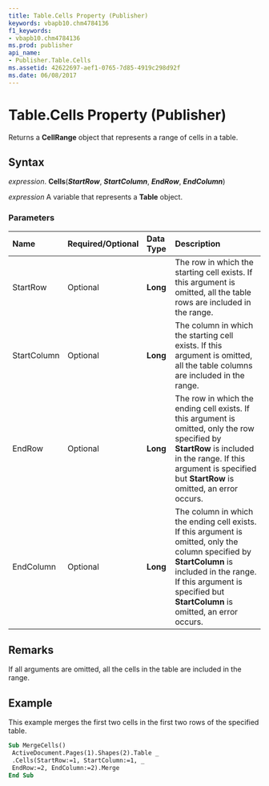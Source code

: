 ```yaml
---
title: Table.Cells Property (Publisher)
keywords: vbapb10.chm4784136
f1_keywords:
- vbapb10.chm4784136
ms.prod: publisher
api_name:
- Publisher.Table.Cells
ms.assetid: 42622697-aef1-0765-7d85-4919c298d92f
ms.date: 06/08/2017
---
```



# Table.Cells Property (Publisher)

Returns a  **CellRange** object that represents a range of cells in a table.


## Syntax

 _expression_. **Cells**(**_StartRow_**,  **_StartColumn_**,  **_EndRow_**,  **_EndColumn_**)

 _expression_ A variable that represents a  **Table** object.


### Parameters



|**Name**|**Required/Optional**|**Data Type**|**Description**|
|:-----|:-----|:-----|:-----|
|StartRow|Optional| **Long**|The row in which the starting cell exists. If this argument is omitted, all the table rows are included in the range.|
|StartColumn|Optional| **Long**|The column in which the starting cell exists. If this argument is omitted, all the table columns are included in the range.|
|EndRow|Optional| **Long**|The row in which the ending cell exists. If this argument is omitted, only the row specified by  **StartRow** is included in the range. If this argument is specified but **StartRow** is omitted, an error occurs.|
|EndColumn|Optional| **Long**|The column in which the ending cell exists. If this argument is omitted, only the column specified by  **StartColumn** is included in the range. If this argument is specified but **StartColumn** is omitted, an error occurs.|

## Remarks

If all arguments are omitted, all the cells in the table are included in the range.


## Example

This example merges the first two cells in the first two rows of the specified table.


```vb
Sub MergeCells() 
 ActiveDocument.Pages(1).Shapes(2).Table _ 
 .Cells(StartRow:=1, StartColumn:=1, _ 
 EndRow:=2, EndColumn:=2).Merge 
End Sub
```


